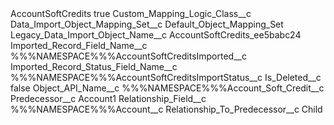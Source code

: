<?xml version="1.0" encoding="UTF-8"?>
<CustomMetadata xmlns="http://soap.sforce.com/2006/04/metadata" xmlns:xsi="http://www.w3.org/2001/XMLSchema-instance" xmlns:xsd="http://www.w3.org/2001/XMLSchema">
    <label>AccountSoftCredits</label>
    <protected>true</protected>
    <values>
        <field>Custom_Mapping_Logic_Class__c</field>
        <value xsi:nil="true"/>
    </values>
    <values>
        <field>Data_Import_Object_Mapping_Set__c</field>
        <value xsi:type="xsd:string">Default_Object_Mapping_Set</value>
    </values>
    <values>
        <field>Legacy_Data_Import_Object_Name__c</field>
        <value xsi:type="xsd:string">AccountSoftCredits_ee5babc24</value>
    </values>
    <values>
        <field>Imported_Record_Field_Name__c</field>
        <value xsi:type="xsd:string">%%%NAMESPACE%%%AccountSoftCreditsImported__c</value>
    </values>
    <values>
        <field>Imported_Record_Status_Field_Name__c</field>
        <value xsi:type="xsd:string">%%%NAMESPACE%%%AccountSoftCreditsImportStatus__c</value>
    </values>
    <values>
        <field>Is_Deleted__c</field>
        <value xsi:type="xsd:boolean">false</value>
    </values>
    <values>
        <field>Object_API_Name__c</field>
        <value xsi:type="xsd:string">%%%NAMESPACE%%%Account_Soft_Credit__c</value>
    </values>
    <values>
        <field>Predecessor__c</field>
        <value xsi:type="xsd:string">Account1</value>
    </values>
    <values>
        <field>Relationship_Field__c</field>
        <value xsi:type="xsd:string">%%%NAMESPACE%%%Account__c</value>
    </values>
    <values>
        <field>Relationship_To_Predecessor__c</field>
        <value xsi:type="xsd:string">Child</value>
    </values>
</CustomMetadata>

